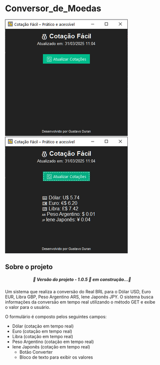 # Conversor_de_Moedas #

![alt text](image.png)
![alt text](image-1.png)




## Sobre o projeto

<h5 align="center">🚧 Versão do projeto - 1.0.5 🚀 em construção...🚧</h5>
Um sistema que realiza a conversão do Real BRL para o Dólar USD, Euro EUR, Libra GBP, Peso Argentino ARS, Iene Japonês JPY.
O sistema busca informações da conversão em tempo real utilizando o método GET e exibe o valor para o usuário.

O formulário é composto pelos seguintes campos:    
* Dólar (cotação em tempo real)
* Euro  (cotação em tempo real)
* Libra (cotação em tempo real)
* Peso Argentino (cotação em tempo real)
* Iene Japonês (cotação em tempo real)
  * Botão Converter
  * Bloco de texto para exibir os valores
